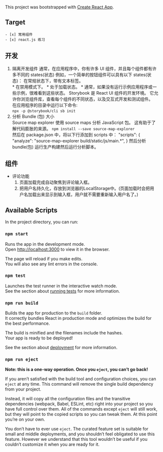 This project was bootstrapped with [Create React App](https://github.com/facebook/create-react-app).

## Target 
    - [x] 常用组件 
    - [x] react.js 练习

## 开发  

1. 隔离开发组件 
    通常，在应用程序中，你有许多 UI 组件，并且每个组件都有许多不同的 states(状态) 例如，一个简单的按钮组件可以具有以下 states(状态)：
    在常规状态下，带有文本标签。    
       * 在禁用模式下。
       * 处于加载状态。
       * 通常，如果没有运行示例应用程序或一些示例，很难看到这些状态。 
    Storybook 是 React UI 组件的开发环境。 它允许你浏览组件库，查看每个组件的不同状态，以及交互式开发和测试组件。  
    在应用程序的目录中运行以下命令:  
       `npx -p @storybook/cli sb init`  
2. 分析 Bundle (包) 大小  
    Source map explorer 使用 source maps 分析 JavaScript 包。 这有助于了解代码膨胀的来源。
        `npm install --save source-map-explorer`  
    然后在 package.json 中，将以下行添加到 scripts 中：
   "scripts": {
      "analyze": "source-map-explorer build/static/js/main.*",
   }
   然后分析 bundle(包) 运行生产构建然后运行分析脚本。

## 组件
- 评论功能  
    1. 页面加载完成自动聚焦到评论输入框。 
    2. 把用户名持久化，存放到浏览器的LocalStorage中。(页面加载时会把用户名加载出来显示到输入框，用户就不需要重新输入用户名了。)

## Available Scripts

In the project directory, you can run:

### `npm start`

Runs the app in the development mode.<br />
Open [http://localhost:3000](http://localhost:3000) to view it in the browser.

The page will reload if you make edits.<br />
You will also see any lint errors in the console.

### `npm test`

Launches the test runner in the interactive watch mode.<br />
See the section about [running tests](https://facebook.github.io/create-react-app/docs/running-tests) for more information.

### `npm run build`

Builds the app for production to the `build` folder.<br />
It correctly bundles React in production mode and optimizes the build for the best performance.

The build is minified and the filenames include the hashes.<br />
Your app is ready to be deployed!

See the section about [deployment](https://facebook.github.io/create-react-app/docs/deployment) for more information.

### `npm run eject`

**Note: this is a one-way operation. Once you `eject`, you can’t go back!**

If you aren’t satisfied with the build tool and configuration choices, you can `eject` at any time. This command will remove the single build dependency from your project.

Instead, it will copy all the configuration files and the transitive dependencies (webpack, Babel, ESLint, etc) right into your project so you have full control over them. All of the commands except `eject` will still work, but they will point to the copied scripts so you can tweak them. At this point you’re on your own.

You don’t have to ever use `eject`. The curated feature set is suitable for small and middle deployments, and you shouldn’t feel obligated to use this feature. However we understand that this tool wouldn’t be useful if you couldn’t customize it when you are ready for it.

